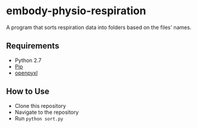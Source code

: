 # embody-physio-respiration

A program that sorts respiration data into folders based on the files' names.

## Requirements

- Python 2.7
- [Pip](https://pip.pypa.io/en/stable/installing/)
- [openpyxl](https://openpyxl.readthedocs.io/en/stable/#installation)

## How to Use

- Clone this repository
- Navigate to the repository
- Run `python sort.py`
